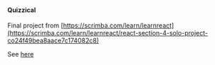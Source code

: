 #### Quizzical

Final project from [https://scrimba.com/learn/learnreact](https://scrimba.com/learn/learnreact/react-section-4-solo-project-co24f49bea8aace7c174082c8)

See [here](https://fabien-morrow.github.io/Quizzical/)
